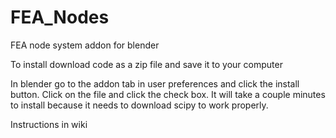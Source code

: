 # FEA_Nodes
 FEA node system addon for blender

To install download code as a zip file and save it to your computer

In blender go to the addon tab in user preferences and click the install button. Click on the file and click the check box. It will take a couple minutes to install because it needs to download scipy to work properly.

Instructions in wiki
